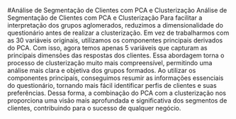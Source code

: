 #Análise de Segmentação de Clientes com PCA e Clusterização
Análise de Segmentação de Clientes com PCA e Clusterização
Para facilitar a interpretação dos grupos aglomerados, reduzimos a dimensionalidade do questionário antes de realizar a clusterização. Em vez de trabalharmos com as 30 variáveis originais, utilizamos os componentes principais derivados do PCA. Com isso, agora temos apenas 5 variáveis que capturam as principais dimensões das respostas dos clientes.
Essa abordagem torna o processo de clusterização muito mais compreensível, permitindo uma análise mais clara e objetiva dos grupos formados. Ao utilizar os componentes principais, conseguimos resumir as informações essenciais do questionário, tornando mais fácil identificar perfis de clientes e suas preferências.
Dessa forma, a combinação do PCA com a clusterização nos proporciona uma visão mais aprofundada e significativa dos segmentos de clientes, contribuindo para o sucesso de qualquer negócio.
